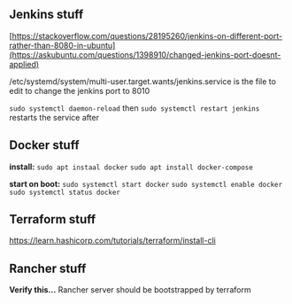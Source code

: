 ## Jenkins stuff

[https://stackoverflow.com/questions/28195260/jenkins-on-different-port-rather-than-8080-in-ubuntu](https://askubuntu.com/questions/1398910/changed-jenkins-port-doesnt-applied)

/etc/systemd/system/multi-user.target.wants/jenkins.service is the file to edit to change the jenkins port to 8010

`sudo systemctl daemon-reload` then `sudo systemctl restart jenkins` restarts the service after

## Docker stuff

__install:__
`sudo apt instaal docker`
`sudo apt install docker-compose`

__start on boot:__
`sudo systemctl start docker`
`sudo systemctl enable docker`
`sudo systemctl status docker`

## Terraform stuff

https://learn.hashicorp.com/tutorials/terraform/install-cli

## Rancher stuff

__Verify this...__ Rancher server should be bootstrapped by terraform

